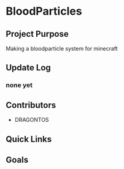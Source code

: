 # BloodParticles

## Project Purpose
Making a bloodparticle system for minecraft

## Update Log
### none yet

## Contributors
- DRAGONTOS

## Quick Links


## Goals
